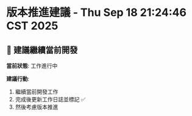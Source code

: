 # 版本推進建議 - Thu Sep 18 21:24:46 CST 2025

## 🔄 建議繼續當前開發

**當前狀態**: 工作進行中

**建議行動**:
1. 繼續當前開發工作
2. 完成後更新工作日誌並標記 ✅
3. 然後考慮版本推進
